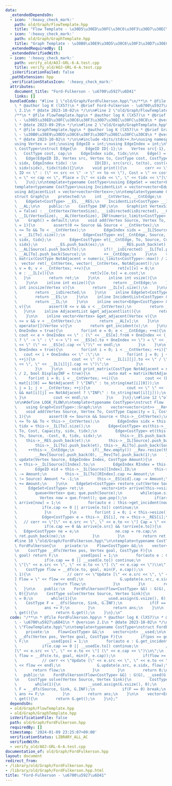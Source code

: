 ```yaml
---
data:
  _extendedDependsOn:
  - icon: ':heavy_check_mark:'
    path: old/Graph/FlowTemplate.hpp
    title: "Flow Template - \u30D5\u30ED\u30FC\u30C6\u30F3\u30D7\u30EC\u30FC\u30C8"
  - icon: ':heavy_check_mark:'
    path: old/Graph/GraphTemplate.hpp
    title: "Graph Template - \u30B0\u30E9\u30D5\u30C6\u30F3\u30D7\u30EC\u30FC\u30C8"
  _extendedRequiredBy: []
  _extendedVerifiedWith:
  - icon: ':heavy_check_mark:'
    path: verify_old/AOJ-GRL-6-A.test.cpp
    title: verify_old/AOJ-GRL-6-A.test.cpp
  _isVerificationFailed: false
  _pathExtension: hpp
  _verificationStatusIcon: ':heavy_check_mark:'
  attributes:
    document_title: "Ford-Fulkerson - \u6700\u5927\u6D41"
    links: []
  bundledCode: "#line 1 \"old/Graph/FordFulkerson.hpp\"\n/**\n * @file FordFulkerson.hpp\n\
    \ * @author log K (lX57)\n * @brief Ford-Fulkerson - \u6700\u5927\u6D41\n * @version\
    \ 2.1\n * @date 2023-10-02\n */\n\n#line 2 \"old/Graph/FlowTemplate.hpp\"\n\n\
    /**\n * @file FlowTemplate.hpp\n * @author log K (lX57)\n * @brief Flow Template\
    \ - \u30D5\u30ED\u30FC\u30C6\u30F3\u30D7\u30EC\u30FC\u30C8\n * @version 1.0\n\
    \ * @date 2023-09-29\n */\n\n#line 2 \"old/Graph/GraphTemplate.hpp\"\n\n/**\n\
    \ * @file GraphTemplate.hpp\n * @author log K (lX57)\n * @brief Graph Template\
    \ - \u30B0\u30E9\u30D5\u30C6\u30F3\u30D7\u30EC\u30FC\u30C8\n * @version 2.2\n\
    \ * @date 2023-10-02\n */\n\n#include <bits/stdc++.h>\nusing namespace std;\n\n\
    using Vertex = int;\nusing EdgeID = int;\nusing EdgeIndex = int;\n\ntemplate<typename\
    \ CostType>\nstruct Edge{\n    EdgeID ID{-1};\n    Vertex src{-1}, to{-1};\n \
    \   CostType cost, cap;\n    EdgeIndex sidx, tidx;\n\n    Edge() = default;\n\
    \    Edge(EdgeID ID, Vertex src, Vertex to, CostType cost, CostType cap, EdgeIndex\
    \ sidx, EdgeIndex tidx) :\n        ID(ID), src(src), to(to), cost(cost), cap(cap),\
    \ sidx(sidx), tidx(tidx){}\n\n    void print(){\n        cerr << \"Edge \" <<\
    \ ID << \" : (\" << src << \" -> \" << to << \"), Cost = \" << cost << \", Capacity\
    \ = \" << cap << \", Place = [\" << sidx << \", \" << tidx << \"]\" << endl;\n\
    \    }\n};\n\ntemplate<typename CostType>\nusing EdgeSet = vector<Edge<CostType>>;\n\
    template<typename CostType>\nusing IncidentList = vector<vector<Edge<CostType>>>;\n\
    using AdjacentList = vector<vector<Vertex>>;\n\ntemplate<typename CostType>\n\
    struct Graph{\n    protected:\n    int __CntVertex, __CntEdge;\n    bool __isDirected;\n\
    \    EdgeSet<CostType> __ES, __RES;\n    IncidentList<CostType> __IL;\n    AdjacentList\
    \ __AL;\n\n    public:\n    CostType INF;\n\n    Graph(int VertexSize, bool isDirected\
    \ = false) : __CntVertex(VertexSize), __isDirected(isDirected), __CntEdge(0),\
    \ __IL(VertexSize), __AL(VertexSize), INF(numeric_limits<CostType>::max() / 2){}\n\
    \n    Graph() = default;\n\n    void add(Vertex Source, Vertex To, CostType Cost\
    \ = 1){\n        assert(0 <= Source && Source < __CntVertex);\n        assert(0\
    \ <= To && To < __CntVertex);\n        EdgeIndex sidx = __IL[Source].size(), tidx\
    \ = __IL[To].size();\n        Edge<CostType> es{__CntEdge, Source, To, Cost, 1,\
    \ sidx, tidx};\n        Edge<CostType> et{__CntEdge, To, Source, Cost, 1, tidx,\
    \ sidx};\n        __ES.push_back(es);\n        __RES.push_back(et);\n        __IL[Source].push_back(es),\
    \ __AL[Source].push_back(To);\n        if(!__isDirected) __IL[To].push_back(et),\
    \ __AL[To].push_back(Source);\n        ++__CntEdge;\n    }\n\n    vector<vector<CostType>>\
    \ matrix(CostType NotAdjacent = numeric_limits<CostType>::max() / 2){\n      \
    \  vector ret(__CntVertex, vector(__CntVertex, NotAdjacent));\n        for(Vertex\
    \ v = 0; v < __CntVertex; ++v){\n            ret[v][v] = 0;\n            for(auto\
    \ e : __IL[v]){\n                ret[v][e.to] = e.cost;\n            }\n     \
    \   }\n        return ret;\n    }\n\n    inline int vsize(){\n        return __CntVertex;\n\
    \    }\n\n    inline int esize(){\n        return __CntEdge;\n    }\n\n    inline\
    \ int incsize(Vertex v){\n        return __IL[v].size();\n    }\n\n    bool directed(){\n\
    \        return __isDirected;\n    }\n\n    inline EdgeSet<CostType> &get_edgeset(){\n\
    \        return __ES;\n    }\n\n    inline IncidentList<CostType> &get_incidentlist(){\n\
    \        return __IL;\n    }\n\n    inline vector<Edge<CostType>> &get_incident(Vertex\
    \ v){\n        assert(0 <= v && v < __CntVertex);\n        return __IL[v];\n \
    \   }\n\n    inline AdjacentList &get_adjacentlist(){\n        return __AL;\n\
    \    }\n\n    inline vector<Vertex> &get_adjacent(Vertex v){\n        assert(0\
    \ <= v && v < __CntVertex);\n        return __AL[v];\n    }\n\n    vector<Edge<CostType>>\
    \ operator[](Vertex v){\n        return get_incident(v);\n    }\n\n    void print_edgeset(bool\
    \ OneIndex = true){\n        for(int e = 0; e < __CntEdge; ++e){\n           \
    \ cout << e + OneIndex << \" : (\" << __ES[e].from + OneIndex << (__isDirected\
    \ ? \" -> \" : \" <-> \") << __ES[e].to + OneIndex << \") = \" << __ES[e].cost\
    \ << \" (\" << __ES[e].cap << \")\" << endl;\n        }\n    }\n\n    void print_incidentlist(bool\
    \ OneIndex = true){\n        for(int i = 0; i < __CntVertex; ++i){\n         \
    \   cout << i + OneIndex << \" :\";\n            for(int j = 0; j < __IL[i].size();\
    \ ++j){\n                cout << \" (\" << __IL[i][j].to << \" / \" << __IL[i][j].cost\
    \ << \", \" << __IL[i][j].cap << \")\";\n            }\n            cout << endl;\n\
    \        }\n    }\n\n    void print_matrix(CostType NotAdjacent = numeric_limits<CostType>::max()\
    \ / 2, bool DisplayINF = true){\n        auto mat = matrix(NotAdjacent);\n   \
    \     for(int i = 0; i < __CntVertex; ++i){\n            cout << (DisplayINF &&\
    \ mat[i][0] == NotAdjacent ? \"INF\" : to_string(mat[i][0]));\n            for(int\
    \ j = 1; j < __CntVertex; ++j){\n                cout << \" \" << (DisplayINF\
    \ && mat[i][j] == NotAdjacent ? \"INF\" : to_string(mat[i][j]));\n           \
    \ }\n            cout << endl;\n        }\n    }\n};\n#line 12 \"old/Graph/FlowTemplate.hpp\"\
    \n\n#define LOGK_FLOW\n\ntemplate<typename CostType>\nstruct Flow : public Graph<CostType>{\n\
    \    using Graph<CostType>::Graph;\n\n    vector<vector<int>> __Rev;\n\n    public:\n\
    \    void add(Vertex Source, Vertex To, CostType Capacity = 1, CostType Cost =\
    \ 1){\n        assert(0 <= Source && Source < this->__CntVertex);\n        assert(0\
    \ <= To && To < this->__CntVertex);\n        EdgeIndex sidx = this->__IL[Source].size(),\
    \ tidx = this->__IL[To].size();\n        Edge<CostType> es(this->__CntEdge, Source,\
    \ To, Cost, Capacity, sidx, tidx);\n        Edge<CostType> et(this->__CntEdge,\
    \ To, Source, -Cost, 0, tidx, sidx);\n        this->__ES.push_back(es);\n    \
    \    this->__RES.push_back(et);\n        this->__IL[Source].push_back(es), this->__AL[Source].push_back(To);\n\
    \        this->__IL[To].push_back(et), this->__AL[To].push_back(Source);\n   \
    \     ++this->__CntEdge;\n        if(__Rev.empty()) __Rev.resize(this->__CntVertex);\n\
    \        __Rev[Source].push_back(0), __Rev[To].push_back(1);\n    }\n\n    void\
    \ update(Vertex Source, EdgeIndex Index, CostType Amount){\n        Vertex To\
    \ = this->__IL[Source][Index].to;\n        EdgeIndex RIndex = this->__IL[Source][Index].tidx;\n\
    \        EdgeID eid = this->__IL[Source][Index].ID;\n        this->__IL[Source][Index].cap\
    \ -= Amount;\n        this->__IL[To][RIndex].cap += Amount;\n        if(this->__ES[eid].src\
    \ != Source) Amount *= -1;\n        this->__ES[eid].cap -= Amount;\n        this->__RES[eid].cap\
    \ += Amount;\n    }\n\n    EdgeSet<CostType> restore_cut(Vertex Source){\n   \
    \     EdgeSet<CostType> ret;\n        vector<int> arrive(this->vsize(), 0);\n\
    \        queue<Vertex> que; que.push(Source);\n        while(que.size()){\n  \
    \          Vertex now = que.front(); que.pop();\n            if(arrive[now]) continue;\
    \ arrive[now] = 1;\n            for(auto e : this->get_incident(now)){\n     \
    \           if(e.cap <= 0 || arrive[e.to]) continue;\n                que.push(e.to);\n\
    \            }\n        }\n        for(int i = 0; i < this->esize(); ++i){\n \
    \           Edge<CostType> e = this->__ES[i], re = this->__RES[i];\n         \
    \   // cerr << \"[\" << e.src << \", \" << e.to << \"] Cap = \" << e.cap << endl;\n\
    \            if(e.cap == 0 && arrive[e.src] && !arrive[e.to]){\n             \
    \   Edge<CostType> ne = e;\n                ne.cap = re.cap;\n               \
    \ ret.push_back(ne);\n            }\n        }\n        return ret;\n    }\n};\n\
    #line 10 \"old/Graph/FordFulkerson.hpp\"\n\ntemplate<typename CostType>\nstruct\
    \ FordFulkerson{\n    private:\n    Flow<CostType> &G;\n    vector<int> __used;\n\
    \n    CostType __dfs(Vertex pos, Vertex goal, CostType F){\n        if(pos ==\
    \ goal) return F;\n        __used[pos] = 1;\n        for(auto e : G.get_incident(pos)){\n\
    \            if(e.cap == 0 || __used[e.to]) continue;\n            // cerr <<\
    \ \"[\" << e.src << \", \" << e.to << \"] (\" << e.cap << \")\\n\";\n        \
    \    CostType flow = __dfs(e.to, goal, min(F, e.cap));\n            if(flow >=\
    \ 1){\n                // cerr << \"Update [\" << e.src << \", \" << e.to << \"\
    ] Flow = \" << flow << endl;\n                G.update(e.src, e.sidx, flow);\n\
    \                return flow;\n            }\n        }\n        return 0;\n \
    \   }\n\n    public:\n    FordFulkerson(Flow<CostType> &G) : G(G), __used(G.vsize(),\
    \ 0){}\n\n    CostType solve(Vertex Source, Vertex Sink){\n        CostType ans\
    \ = 0;\n        while(1){\n            __used.assign(G.vsize(), 0);\n        \
    \    CostType F = __dfs(Source, Sink, G.INF);\n            if(F == 0) break;\n\
    \            ans += F;\n        }\n        return ans;\n    }\n\n    vector<Edge<CostType>>\
    \ get(){\n        return G.get();\n    }\n};\n"
  code: "/**\n * @file FordFulkerson.hpp\n * @author log K (lX57)\n * @brief Ford-Fulkerson\
    \ - \u6700\u5927\u6D41\n * @version 2.1\n * @date 2023-10-02\n */\n\n#include\
    \ \"FlowTemplate.hpp\"\n\ntemplate<typename CostType>\nstruct FordFulkerson{\n\
    \    private:\n    Flow<CostType> &G;\n    vector<int> __used;\n\n    CostType\
    \ __dfs(Vertex pos, Vertex goal, CostType F){\n        if(pos == goal) return\
    \ F;\n        __used[pos] = 1;\n        for(auto e : G.get_incident(pos)){\n \
    \           if(e.cap == 0 || __used[e.to]) continue;\n            // cerr << \"\
    [\" << e.src << \", \" << e.to << \"] (\" << e.cap << \")\\n\";\n            CostType\
    \ flow = __dfs(e.to, goal, min(F, e.cap));\n            if(flow >= 1){\n     \
    \           // cerr << \"Update [\" << e.src << \", \" << e.to << \"] Flow = \"\
    \ << flow << endl;\n                G.update(e.src, e.sidx, flow);\n         \
    \       return flow;\n            }\n        }\n        return 0;\n    }\n\n \
    \   public:\n    FordFulkerson(Flow<CostType> &G) : G(G), __used(G.vsize(), 0){}\n\
    \n    CostType solve(Vertex Source, Vertex Sink){\n        CostType ans = 0;\n\
    \        while(1){\n            __used.assign(G.vsize(), 0);\n            CostType\
    \ F = __dfs(Source, Sink, G.INF);\n            if(F == 0) break;\n           \
    \ ans += F;\n        }\n        return ans;\n    }\n\n    vector<Edge<CostType>>\
    \ get(){\n        return G.get();\n    }\n};"
  dependsOn:
  - old/Graph/FlowTemplate.hpp
  - old/Graph/GraphTemplate.hpp
  isVerificationFile: false
  path: old/Graph/FordFulkerson.hpp
  requiredBy: []
  timestamp: '2024-01-09 23:25:07+09:00'
  verificationStatus: LIBRARY_ALL_AC
  verifiedWith:
  - verify_old/AOJ-GRL-6-A.test.cpp
documentation_of: old/Graph/FordFulkerson.hpp
layout: document
redirect_from:
- /library/old/Graph/FordFulkerson.hpp
- /library/old/Graph/FordFulkerson.hpp.html
title: "Ford-Fulkerson - \u6700\u5927\u6D41"
---
```

